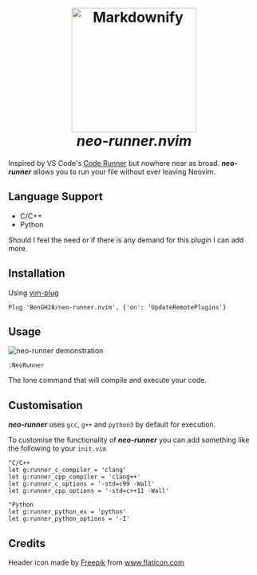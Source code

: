 <h1 align="center">
  <br>
  <img src="https://www.flaticon.com/svg/3893/3893735.svg" alt="Markdownify" width="250">
  <br>
	<em>neo-runner.nvim</em>
  <br>
</h1>

Inspired by VS Code's [Code Runner](https://github.com/formulahendry/vscode-code-runner) but nowhere near as broad.
***neo-runner*** allows you to run your file without ever leaving Neovim.

## Language Support

- C/C++
- Python

Should I feel the need or if there is any demand for this plugin
I can add more.

## Installation

Using [vim-plug](https://github.com/junegunn/vim-plug)

```vim
Plug 'BenGH28/neo-runner.nvim', {'on': 'UpdateRemotePlugins'}
```

## Usage

![neo-runner demonstration](https://i.imgur.com/QSmS2Ld.gif)

```vim
:NeoRunner
```

The lone command that will compile and execute your code.

## Customisation

***neo-runner*** uses `gcc`, `g++` and `python3` by default for
execution.

To customise the functionality of ***neo-runner*** you can add
something like the following to your `init.vim`

```vim
"C/C++
let g:runner_c_compiler = 'clang'
let g:runner_cpp_compiler = 'clang++'
let g:runner_c_options = '-std=c99 -Wall'
let g:runner_cpp_options = '-std=c++11 -Wall'

"Python
let g:runner_python_ex = 'python'
let g:runner_python_options = '-I'
```

## Credits

Header icon made by [Freepik](https://www.flaticon.com/authors/freepik) from www.flaticon.com

